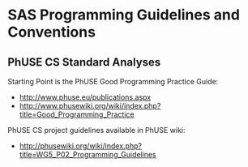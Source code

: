 
SAS Programming Guidelines and Conventions
==========================================
PhUSE CS Standard Analyses
---------------------------

Starting Point is the PhUSE Good Programming Practice Guide:
* http://www.phuse.eu/publications.aspx
* http://www.phusewiki.org/wiki/index.php?title=Good_Programming_Practice

PhUSE CS project guidelines available in PhUSE wiki:
* http://phusewiki.org/wiki/index.php?title=WG5_P02_Programming_Guidelines
